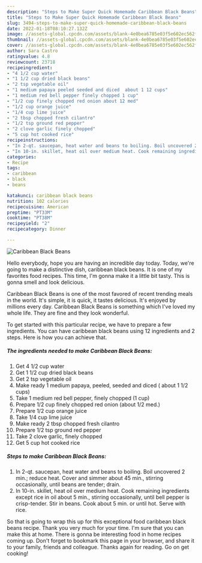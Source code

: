 ```yaml
---
description: "Steps to Make Super Quick Homemade Caribbean Black Beans"
title: "Steps to Make Super Quick Homemade Caribbean Black Beans"
slug: 3494-steps-to-make-super-quick-homemade-caribbean-black-beans
date: 2022-01-18T08:10:27.132Z
image: //assets-global.cpcdn.com/assets/blank-4e0bea6785e03f5e602ec562f230caae08da540cada707380b4fe1bbebba43da.png
thumbnail: //assets-global.cpcdn.com/assets/blank-4e0bea6785e03f5e602ec562f230caae08da540cada707380b4fe1bbebba43da.png
cover: //assets-global.cpcdn.com/assets/blank-4e0bea6785e03f5e602ec562f230caae08da540cada707380b4fe1bbebba43da.png
author: Sara Castro
ratingvalue: 4.8
reviewcount: 23718
recipeingredient:
- "4 1/2 cup water"
- "1 1/2 cup dried black beans"
- "2 tsp vegetable oil"
- "1 medium papaya peeled seeded and diced  about 1 12 cups"
- "1 medium red bell pepper finely chopped 1 cup"
- "1/2 cup finely chopped red onion about 12 med"
- "1/2 cup orange juice"
- "1/4 cup lime juice"
- "2 tbsp chopped fresh cilantro"
- "1/2 tsp ground red pepper"
- "2 clove garlic finely chopped"
- "5 cup hot cooked rice"
recipeinstructions:
- "In 2-qt. saucepan, heat water and beans to boiling. Boil uncovered 2 min.; reduce heat. Cover and simmer about 45 min., stirring occasionally, until beans are tender; drain."
- "In 10-in. skillet, heat oil over medium heat. Cook remaining ingredients except rice in oil about 5 min., stirring occasionally, until bell pepper is crisp-tender. Stir in beans. Cook about 5 min. or until hot. Serve with rice."
categories:
- Recipe
tags:
- caribbean
- black
- beans

katakunci: caribbean black beans 
nutrition: 102 calories
recipecuisine: American
preptime: "PT33M"
cooktime: "PT38M"
recipeyield: "2"
recipecategory: Dinner

---
```



![Caribbean Black Beans](//assets-global.cpcdn.com/assets/blank-4e0bea6785e03f5e602ec562f230caae08da540cada707380b4fe1bbebba43da.png)

Hello everybody, hope you are having an incredible day today. Today, we're going to make a distinctive dish, caribbean black beans. It is one of my favorites food recipes. This time, I'm gonna make it a little bit tasty. This is gonna smell and look delicious.

Caribbean Black Beans is one of the most favored of recent trending meals in the world. It's simple, it is quick, it tastes delicious. It's enjoyed by millions every day. Caribbean Black Beans is something which I've loved my whole life. They are fine and they look wonderful.




To get started with this particular recipe, we have to prepare a few ingredients. You can have caribbean black beans using 12 ingredients and 2 steps. Here is how you can achieve that.

<!--inarticleads1-->

##### The ingredients needed to make Caribbean Black Beans:

1. Get 4 1/2 cup water
1. Get 1 1/2 cup dried black beans
1. Get 2 tsp vegetable oil
1. Make ready 1 medium papaya, peeled, seeded and diced ( about 1 1/2 cups)
1. Take 1 medium red bell pepper, finely chopped (1 cup)
1. Prepare 1/2 cup finely chopped red onion (about 1/2 med.)
1. Prepare 1/2 cup orange juice
1. Take 1/4 cup lime juice
1. Make ready 2 tbsp chopped fresh cilantro
1. Prepare 1/2 tsp ground red pepper
1. Take 2 clove garlic, finely chopped
1. Get 5 cup hot cooked rice




<!--inarticleads2-->

##### Steps to make Caribbean Black Beans:

1. In 2-qt. saucepan, heat water and beans to boiling. Boil uncovered 2 min.; reduce heat. Cover and simmer about 45 min., stirring occasionally, until beans are tender; drain.
1. In 10-in. skillet, heat oil over medium heat. Cook remaining ingredients except rice in oil about 5 min., stirring occasionally, until bell pepper is crisp-tender. Stir in beans. Cook about 5 min. or until hot. Serve with rice.




So that is going to wrap this up for this exceptional food caribbean black beans recipe. Thank you very much for your time. I'm sure that you can make this at home. There is gonna be interesting food in home recipes coming up. Don't forget to bookmark this page in your browser, and share it to your family, friends and colleague. Thanks again for reading. Go on get cooking!
